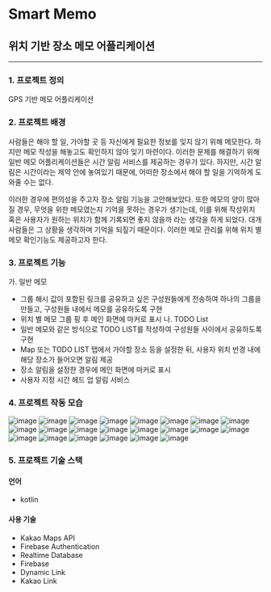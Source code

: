 # Smart Memo

## 위치 기반 장소 메모 어플리케이션
----------------------------------------

### 1. 프로젝트 정의

GPS 기반 메모 어플리케이션

### 2. 프로젝트 배경

사람들은 해야 할 일, 가야할 곳 등 자신에게 필요한 정보를 잊지 않기 위해 메모한다. 하지만 메모 작성을 해놓고도 확인하지 않아 잊기 마련이다. 이러한 문제를 해결하기 위해 일반 메모 어플리케이션들은 시간 알림 서비스를 제공하는 경우가 있다. 하지만, 시간 알림은 시간이라는 제약 안에 놓여있기 때문에, 어떠한 장소에서 해야 할 일을 기억하게 도와줄 수는 없다.

이러한 경우에 편의성을 주고자 장소 알림 기능을 고안해보았다. 또한 메모의 양이 많아 질 경우, 무엇을 위한 메모였는지 기억을 못하는 경우가 생기는데, 이를 위해 작성위치 혹은 사용자가 원하는 위치가 함께 기록되면 좋지 않을까 라는 생각을 하게 되었다. 대개 사람들은 그 상황을 생각하며 기억을 되짚기 때문이다. 이러한 메모 관리를 위해 위치 별 메모 확인기능도 제공하고자 한다.

### 3. 프로젝트 기능

   가. 일반 메모
   - 그룹 해시 값이 포함된 링크를 공유하고 싶은 구성원들에게 전송하여 하나의 그룹을 만들고, 구성원들 내에서 메모를 공유하도록 구현
   - 위치 별 메모 그룹 핑 후 메인 화면에 마커로 표시
   나. TODO List
   - 일반 메모와 같은 방식으로 TODO LIST를 작성하여 구성원들 사이에서 공유하도록 구현
   - Map 또는 TODO LIST 탭에서 가야할 장소 등을 설정한 뒤, 사용자 위치 반경 내에 해당 장소가 들어오면 알림 제공
   - 장소 알림을 설정한 경우에 메인 화면에 마커로 표시
   - 사용자 지정 시간 헤드 업 알림 서비스


### 4. 프로젝트 작동 모습
![image](https://user-images.githubusercontent.com/55984573/113248939-dd766280-92f8-11eb-98e2-517690122593.png)
![image](https://user-images.githubusercontent.com/55984573/113248948-df402600-92f8-11eb-99b0-54dc0da8ffe1.png)
![image](https://user-images.githubusercontent.com/55984573/113248955-e1a28000-92f8-11eb-8dc7-4389d3073693.png)
![image](https://user-images.githubusercontent.com/55984573/113248961-e36c4380-92f8-11eb-9f45-9498fc11f00b.png)
![image](https://user-images.githubusercontent.com/55984573/113248969-e5360700-92f8-11eb-98fa-025f6443dcc9.png)
![image](https://user-images.githubusercontent.com/55984573/113248975-e830f780-92f8-11eb-8c20-72b21a5f6c8c.png)
![image](https://user-images.githubusercontent.com/55984573/113248980-e9fabb00-92f8-11eb-9c20-f0a5a43c0bbb.png)
![image](https://user-images.githubusercontent.com/55984573/113248987-ebc47e80-92f8-11eb-85c2-d7136ac357b5.png)
![image](https://user-images.githubusercontent.com/55984573/113249119-262e1b80-92f9-11eb-9e8c-27a848370e64.png)
![image](https://user-images.githubusercontent.com/55984573/113249124-27f7df00-92f9-11eb-8882-54dc29dad874.png)
![image](https://user-images.githubusercontent.com/55984573/113249127-29c1a280-92f9-11eb-8e02-bf9ff7ca8a96.png)
![image](https://user-images.githubusercontent.com/55984573/113249134-2cbc9300-92f9-11eb-8a02-022f4352ffd0.png)
![image](https://user-images.githubusercontent.com/55984573/113249136-2e865680-92f9-11eb-9665-d296bf70fb96.png)
![image](https://user-images.githubusercontent.com/55984573/113249141-30501a00-92f9-11eb-9f70-42629aa1fa65.png)
![image](https://user-images.githubusercontent.com/55984573/113249147-32b27400-92f9-11eb-84e5-65e44e2b9317.png)
![image](https://user-images.githubusercontent.com/55984573/113249156-347c3780-92f9-11eb-9ebf-bfc0fac171e6.png)
![image](https://user-images.githubusercontent.com/55984573/113249159-3645fb00-92f9-11eb-858d-7d7960523b85.png)
![image](https://user-images.githubusercontent.com/55984573/113249163-37772800-92f9-11eb-8454-29a5e1a44b1a.png)
![image](https://user-images.githubusercontent.com/55984573/113249168-3940eb80-92f9-11eb-8434-05d001d71f05.png)
![image](https://user-images.githubusercontent.com/55984573/113249176-3ba34580-92f9-11eb-8f6e-af3da4e9239c.png)
![image](https://user-images.githubusercontent.com/55984573/113249181-3d6d0900-92f9-11eb-8fa3-1fa188b001ec.png)
![image](https://user-images.githubusercontent.com/55984573/113249186-3e9e3600-92f9-11eb-93bf-0263822d5462.png)



### 5. 프로젝트 기술 스택

#### 언어
- kotlin

#### 사용 기술
- Kakao Maps API
- Firebase Authentication
- Realtime Database
- Firebase
- Dynamic Link
- Kakao Link






